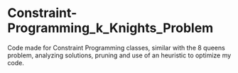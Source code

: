 # Constraint-Programming_k_Knights_Problem
Code made for Constraint Programming classes, similar with the 8 queens problem, analyzing solutions, pruning and use of an heuristic to optimize my code.
